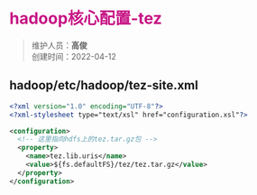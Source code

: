 # <font color=#C71585>hadoop核心配置-tez</font>
>维护人员：**高俊**  
>创建时间：2022-04-12

## hadoop/etc/hadoop/tez-site.xml

```xml
<?xml version="1.0" encoding="UTF-8"?>
<?xml-stylesheet type="text/xsl" href="configuration.xsl"?>

<configuration>
  <!-- 这里指向hdfs上的tez.tar.gz包 -->  
  <property>  
    <name>tez.lib.uris</name>  
    <value>${fs.defaultFS}/tez/tez.tar.gz</value>
  </property>
</configuration>
```
